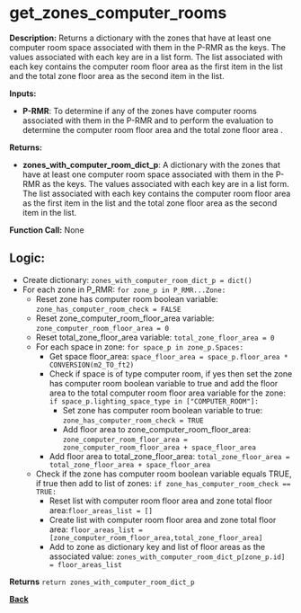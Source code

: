 # get_zones_computer_rooms  

**Description:** Returns a dictionary with the zones that have at least one computer room space associated with them in the P-RMR as the keys. The values associated with each key are in a list form. The list associated with each key contains the computer room floor area as the first item in the list and the total zone floor area as the second item in the list.  

**Inputs:**  
- **P-RMR**: To determine if any of the zones have computer rooms associated with them in the P-RMR and to perform the evaluation to determine the computer room floor area and the total zone floor area .  

**Returns:**  
- **zones_with_computer_room_dict_p**: A dictionary with the zones that have at least one computer room space associated with them in the P-RMR as the keys. The values associated with each key are in a list form. The list associated with each key contains the computer room floor area as the first item in the list and the total zone floor area as the second item in the list.   
 
**Function Call:** None  

## Logic:   
- Create dictionary: `zones_with_computer_room_dict_p = dict()`
- For each zone in P_RMR: `for zone_p in P_RMR...Zone:`
    - Reset zone has computer room boolean variable: `zone_has_computer_room_check = FALSE` 
    - Reset zone_computer_room_floor_area variable: `zone_computer_room_floor_area = 0`
    - Reset total_zone_floor_area variable: `total_zone_floor_area = 0`
    - For each space in zone: `for space_p in zone_p.Spaces:`        
        - Get space floor_area: `space_floor_area = space_p.floor_area * CONVERSION(m2_TO_ft2)`
        - Check if space is of type computer room, if yes then set the zone has computer room boolean variable to true and add the floor area to the total computer room floor area variable for the zone: `if space_p.lighting_space_type in ["COMPUTER_ROOM"]:`
            - Set zone has computer room boolean variable to true: `zone_has_computer_room_check = TRUE`
            - Add floor area to zone_computer_room_floor_area: `zone_computer_room_floor_area = zone_computer_room_floor_area + space_floor_area`
        - Add floor area to total_zone_floor_area: `total_zone_floor_area = total_zone_floor_area + space_floor_area`  
    - Check if the zone has computer room boolean variable equals TRUE, if true then add to list of zones: `if zone_has_computer_room_check == TRUE:`
        - Reset list with computer room floor area and zone total floor area:`floor_areas_list = []`
        - Create list with computer room floor area and zone total floor area: `floor_areas_list = [zone_computer_room_floor_area,total_zone_floor_area]`
        - Add to zone as dictionary key and list of floor areas as the associated value: `zones_with_computer_room_dict_p[zone_p.id] = floor_areas_list`  

**Returns** `return zones_with_computer_room_dict_p`

**[Back](../_toc.md)**